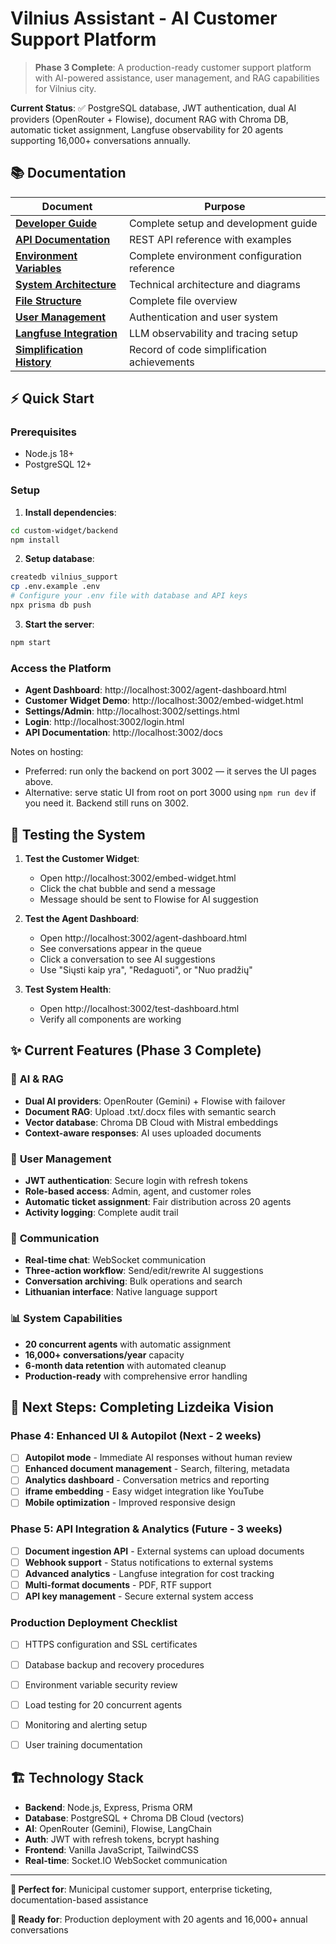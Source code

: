 # Vilnius Assistant - AI Customer Support Platform

> **Phase 3 Complete**: A production-ready customer support platform with AI-powered assistance, user management, and RAG capabilities for Vilnius city.

**Current Status**: ✅ PostgreSQL database, JWT authentication, dual AI providers (OpenRouter + Flowise), document RAG with Chroma DB, automatic ticket assignment, Langfuse observability for 20 agents supporting 16,000+ conversations annually.

## 📚 Documentation

| Document | Purpose |
|----------|----------|
| **[Developer Guide](./custom-widget/DEVELOPER_GUIDE.md)** | Complete setup and development guide |
| **[API Documentation](./custom-widget/API_GUIDE.md)** | REST API reference with examples |
| **[Environment Variables](./custom-widget/ENVIRONMENT_VARIABLES.md)** | Complete environment configuration reference |
| **[System Architecture](./custom-widget/ARCHITECTURE.md)** | Technical architecture and diagrams |
| **[File Structure](./custom-widget/FILE_GUIDE.md)** | Complete file overview |
| **[User Management](./custom-widget/USER_MANAGEMENT_SYSTEM.md)** | Authentication and user system |
| **[Langfuse Integration](./custom-widget/backend/LANGFUSE_INTEGRATION.md)** | LLM observability and tracing setup |
| **[Simplification History](./SIMPLIFICATION_HISTORY.md)** | Record of code simplification achievements |

## ⚡ Quick Start

### Prerequisites
- Node.js 18+
- PostgreSQL 12+

### Setup
1. **Install dependencies**:
```bash
cd custom-widget/backend
npm install
```

2. **Setup database**:
```bash
createdb vilnius_support
cp .env.example .env
# Configure your .env file with database and API keys
npx prisma db push
```

3. **Start the server**:
```bash
npm start
```

### Access the Platform
- **Agent Dashboard**: http://localhost:3002/agent-dashboard.html
- **Customer Widget Demo**: http://localhost:3002/embed-widget.html
- **Settings/Admin**: http://localhost:3002/settings.html
- **Login**: http://localhost:3002/login.html
- **API Documentation**: http://localhost:3002/docs

Notes on hosting:
- Preferred: run only the backend on port 3002 — it serves the UI pages above.
- Alternative: serve static UI from root on port 3000 using `npm run dev` if you need it. Backend still runs on 3002.

## 🧪 Testing the System

1. **Test the Customer Widget**:
   - Open http://localhost:3002/embed-widget.html
   - Click the chat bubble and send a message
   - Message should be sent to Flowise for AI suggestion

2. **Test the Agent Dashboard**:
   - Open http://localhost:3002/agent-dashboard.html  
   - See conversations appear in the queue
   - Click a conversation to see AI suggestions
   - Use "Siųsti kaip yra", "Redaguoti", or "Nuo pradžių"

3. **Test System Health**:
   - Open http://localhost:3002/test-dashboard.html
   - Verify all components are working

## ✨ Current Features (Phase 3 Complete)

### 🤖 **AI & RAG**
- **Dual AI providers**: OpenRouter (Gemini) + Flowise with failover
- **Document RAG**: Upload .txt/.docx files with semantic search
- **Vector database**: Chroma DB Cloud with Mistral embeddings
- **Context-aware responses**: AI uses uploaded documents

### 👥 **User Management**
- **JWT authentication**: Secure login with refresh tokens
- **Role-based access**: Admin, agent, and customer roles
- **Automatic ticket assignment**: Fair distribution across 20 agents
- **Activity logging**: Complete audit trail

### 💬 **Communication**
- **Real-time chat**: WebSocket communication
- **Three-action workflow**: Send/edit/rewrite AI suggestions
- **Conversation archiving**: Bulk operations and search
- **Lithuanian interface**: Native language support

### 📊 **System Capabilities**
- **20 concurrent agents** with automatic assignment
- **16,000+ conversations/year** capacity
- **6-month data retention** with automated cleanup
- **Production-ready** with comprehensive error handling

## 🚀 Next Steps: Completing Lizdeika Vision

### **Phase 4: Enhanced UI & Autopilot** (Next - 2 weeks)
- [ ] **Autopilot mode** - Immediate AI responses without human review
- [ ] **Enhanced document management** - Search, filtering, metadata
- [ ] **Analytics dashboard** - Conversation metrics and reporting
- [ ] **iframe embedding** - Easy widget integration like YouTube
- [ ] **Mobile optimization** - Improved responsive design

### **Phase 5: API Integration & Analytics** (Future - 3 weeks)
- [ ] **Document ingestion API** - External systems can upload documents
- [ ] **Webhook support** - Status notifications to external systems
- [ ] **Advanced analytics** - Langfuse integration for cost tracking
- [ ] **Multi-format documents** - PDF, RTF support
- [ ] **API key management** - Secure external system access

### **Production Deployment Checklist**
- [ ] HTTPS configuration and SSL certificates
- [ ] Database backup and recovery procedures
- [ ] Environment variable security review
- [ ] Load testing for 20 concurrent agents
- [ ] Monitoring and alerting setup
- [ ] User training documentation 


## 🏗️ Technology Stack

- **Backend**: Node.js, Express, Prisma ORM
- **Database**: PostgreSQL + Chroma DB Cloud (vectors)
- **AI**: OpenRouter (Gemini), Flowise, LangChain
- **Auth**: JWT with refresh tokens, bcrypt hashing
- **Frontend**: Vanilla JavaScript, TailwindCSS
- **Real-time**: Socket.IO WebSocket communication

---

**🎯 Perfect for**: Municipal customer support, enterprise ticketing, documentation-based assistance

**🚀 Ready for**: Production deployment with 20 agents and 16,000+ annual conversations
